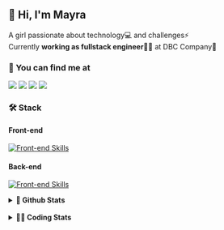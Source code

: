 ## 👋 Hi, I'm Mayra

A girl passionate about technology💻 and challenges⚡  
Currently **working as fullstack engineer**👩‍💻 at DBC Company🚀   

### 💬 You can find me at

<a href="https://mayra.dev" target="_blank" rel="noopener"><img src="https://img.shields.io/badge/-mayra.dev-005FED?style=flat&logo=Google-chrome&logoColor=white"/></a>
<a href="https://linkedin.com/in/mayraamaral" target="_blank" rel="noopener"><img src="https://img.shields.io/badge/-/mayraamaral-0077B5?style=flat&logo=Linkedin&logoColor=white"/></a>
<a href="mailto:mayra@mayra.dev" target="_blank" rel="noopener"><img src="https://img.shields.io/badge/-mayra@mayra.dev-D14836?style=flat&logo=Gmail&logoColor=white"/></a>
<a href="" target="_blank" rel="noopener"><img src="https://img.shields.io/badge/-mayraamaral-7289DA?style=flat&logo=Discord&logoColor=white"/></a>

### 🛠️ Stack
#### Front-end

[![Front-end Skills](https://skillicons.dev/icons?i=react,next,redux,styledcomponents,html,css,sass,js,ts,figma)](https://skillicons.dev)
#### Back-end

[![Front-end Skills](https://skillicons.dev/icons?i=java,spring,hibernate,aws,idea,postgres,mysql,git,linux,bash,nodejs,docker,kubernetes,jenkins)](https://skillicons.dev)


<details>
    <summary><strong>📌 Github Stats</strong></summary>
    <br />
    <div align="center">
        <table>
      <td><img height="160em" src="https://github-readme-stats.vercel.app/api?username=mayraamaral&show_icons=true&theme=algolia&hide_border=true&hide=stars&count_private=true" alt="Readme stats"></td>
      <td><img height="160em" src="https://github-readme-stats.vercel.app/api/top-langs/?username=mayraamaral&&layout=compact&&theme=algolia&hide_border=true&langs_count=6" alt="Language stats"></td>
       </table>
  </div> 
    

  <p align="center">
    <img src="https://github-readme-streak-stats.herokuapp.com?user=mayraamaral&theme=dark&hide_border=true&date_format=j%20M%5B%20Y%5D&locale=pt-br&background=050F2C&ring=0195DD&fire=23AA7D&currStreakLabel=23AA7D" alt="Streak stats">
  </p> 
</details>

<br />

<details>
  <summary><strong>👩‍💻 Coding Stats</strong></summary>
  <br />
  
  <!--START_SECTION:waka-->
![Code Time](http://img.shields.io/badge/Code%20Time-356%20hrs%2035%20mins-blue)

**🐱 My GitHub Data** 

> 📦 582.6 kB Used in GitHub's Storage 
 > 
> 🚫 Not Opted to Hire
 > 
> 📜 52 Public Repositories 
 > 
> 🔑 30 Private Repositories 
 > 
**I'm an Early 🐤** 

```text
🌞 Morning                412 commits         ███░░░░░░░░░░░░░░░░░░░░░░   10.34 % 
🌆 Daytime                2090 commits        █████████████░░░░░░░░░░░░   52.47 % 
🌃 Evening                1293 commits        ████████░░░░░░░░░░░░░░░░░   32.46 % 
🌙 Night                  188 commits         █░░░░░░░░░░░░░░░░░░░░░░░░   04.72 % 
```
📅 **I'm Most Productive on Thursday** 

```text
Monday                   710 commits         ████░░░░░░░░░░░░░░░░░░░░░   17.83 % 
Tuesday                  678 commits         ████░░░░░░░░░░░░░░░░░░░░░   17.02 % 
Wednesday                663 commits         ████░░░░░░░░░░░░░░░░░░░░░   16.65 % 
Thursday                 724 commits         █████░░░░░░░░░░░░░░░░░░░░   18.18 % 
Friday                   592 commits         ████░░░░░░░░░░░░░░░░░░░░░   14.86 % 
Saturday                 243 commits         ██░░░░░░░░░░░░░░░░░░░░░░░   06.10 % 
Sunday                   373 commits         ██░░░░░░░░░░░░░░░░░░░░░░░   09.36 % 
```


📊 **This Week I Spent My Time On** 

```text
🕑︎ Time Zone: America/Sao_Paulo

💬 Programming Languages: 
Java                     20 hrs 50 mins      ██████████████████████░░░   87.03 % 
Docker                   1 hr 16 mins        █░░░░░░░░░░░░░░░░░░░░░░░░   05.31 % 
Text                     29 mins             █░░░░░░░░░░░░░░░░░░░░░░░░   02.08 % 
Groovy                   23 mins             ░░░░░░░░░░░░░░░░░░░░░░░░░   01.62 % 
XML                      21 mins             ░░░░░░░░░░░░░░░░░░░░░░░░░   01.52 % 

🔥 Editors: 
IntelliJ                 22 hrs 33 mins      ████████████████████████░   94.21 % 
VS Code                  1 hr 1 min          █░░░░░░░░░░░░░░░░░░░░░░░░   04.27 % 
Intellijidea             21 mins             ░░░░░░░░░░░░░░░░░░░░░░░░░   01.52 % 

💻 Operating System: 
Linux                    23 hrs 56 mins      █████████████████████████   100.00 % 
```

**I Mostly Code in Java** 

```text
Java                     121 repos           ███████░░░░░░░░░░░░░░░░░░   26.42 % 
HTML                     116 repos           ██████░░░░░░░░░░░░░░░░░░░   25.33 % 
JavaScript               101 repos           ██████░░░░░░░░░░░░░░░░░░░   22.05 % 
TypeScript               96 repos            █████░░░░░░░░░░░░░░░░░░░░   20.96 % 
PLSQL                    1 repo              ░░░░░░░░░░░░░░░░░░░░░░░░░   00.22 % 
```




 Last Updated on 09/04/2024 18:56:07 UTC
<!--END_SECTION:waka-->

</details>
